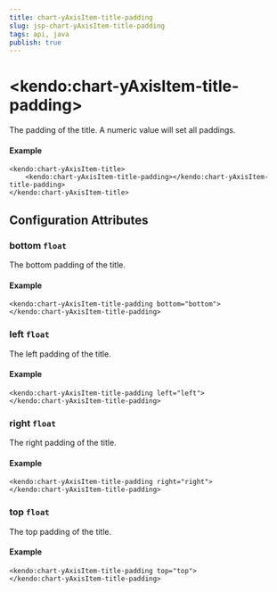 ```yaml
---
title: chart-yAxisItem-title-padding
slug: jsp-chart-yAxisItem-title-padding
tags: api, java
publish: true
---
```


# \<kendo:chart-yAxisItem-title-padding\>

The padding of the title. A numeric value will set all paddings.

#### Example
    <kendo:chart-yAxisItem-title>
        <kendo:chart-yAxisItem-title-padding></kendo:chart-yAxisItem-title-padding>
    </kendo:chart-yAxisItem-title>

## Configuration Attributes

### bottom `float`

The bottom padding of the title.

#### Example
    <kendo:chart-yAxisItem-title-padding bottom="bottom">
    </kendo:chart-yAxisItem-title-padding>

### left `float`

The left padding of the title.

#### Example
    <kendo:chart-yAxisItem-title-padding left="left">
    </kendo:chart-yAxisItem-title-padding>

### right `float`

The right padding of the title.

#### Example
    <kendo:chart-yAxisItem-title-padding right="right">
    </kendo:chart-yAxisItem-title-padding>

### top `float`

The top padding of the title.

#### Example
    <kendo:chart-yAxisItem-title-padding top="top">
    </kendo:chart-yAxisItem-title-padding>

